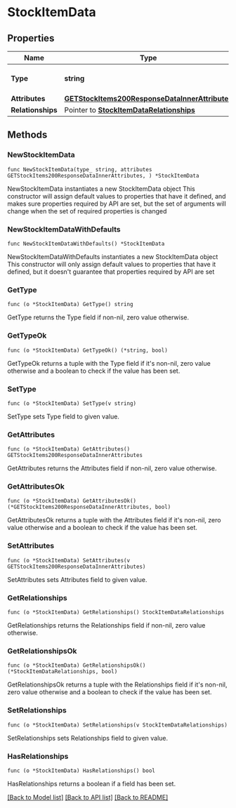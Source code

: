 # StockItemData

## Properties

Name | Type | Description | Notes
------------ | ------------- | ------------- | -------------
**Type** | **string** | The resource&#39;s type | 
**Attributes** | [**GETStockItems200ResponseDataInnerAttributes**](GETStockItems200ResponseDataInnerAttributes.md) |  | 
**Relationships** | Pointer to [**StockItemDataRelationships**](StockItemDataRelationships.md) |  | [optional] 

## Methods

### NewStockItemData

`func NewStockItemData(type_ string, attributes GETStockItems200ResponseDataInnerAttributes, ) *StockItemData`

NewStockItemData instantiates a new StockItemData object
This constructor will assign default values to properties that have it defined,
and makes sure properties required by API are set, but the set of arguments
will change when the set of required properties is changed

### NewStockItemDataWithDefaults

`func NewStockItemDataWithDefaults() *StockItemData`

NewStockItemDataWithDefaults instantiates a new StockItemData object
This constructor will only assign default values to properties that have it defined,
but it doesn't guarantee that properties required by API are set

### GetType

`func (o *StockItemData) GetType() string`

GetType returns the Type field if non-nil, zero value otherwise.

### GetTypeOk

`func (o *StockItemData) GetTypeOk() (*string, bool)`

GetTypeOk returns a tuple with the Type field if it's non-nil, zero value otherwise
and a boolean to check if the value has been set.

### SetType

`func (o *StockItemData) SetType(v string)`

SetType sets Type field to given value.


### GetAttributes

`func (o *StockItemData) GetAttributes() GETStockItems200ResponseDataInnerAttributes`

GetAttributes returns the Attributes field if non-nil, zero value otherwise.

### GetAttributesOk

`func (o *StockItemData) GetAttributesOk() (*GETStockItems200ResponseDataInnerAttributes, bool)`

GetAttributesOk returns a tuple with the Attributes field if it's non-nil, zero value otherwise
and a boolean to check if the value has been set.

### SetAttributes

`func (o *StockItemData) SetAttributes(v GETStockItems200ResponseDataInnerAttributes)`

SetAttributes sets Attributes field to given value.


### GetRelationships

`func (o *StockItemData) GetRelationships() StockItemDataRelationships`

GetRelationships returns the Relationships field if non-nil, zero value otherwise.

### GetRelationshipsOk

`func (o *StockItemData) GetRelationshipsOk() (*StockItemDataRelationships, bool)`

GetRelationshipsOk returns a tuple with the Relationships field if it's non-nil, zero value otherwise
and a boolean to check if the value has been set.

### SetRelationships

`func (o *StockItemData) SetRelationships(v StockItemDataRelationships)`

SetRelationships sets Relationships field to given value.

### HasRelationships

`func (o *StockItemData) HasRelationships() bool`

HasRelationships returns a boolean if a field has been set.


[[Back to Model list]](../README.md#documentation-for-models) [[Back to API list]](../README.md#documentation-for-api-endpoints) [[Back to README]](../README.md)


